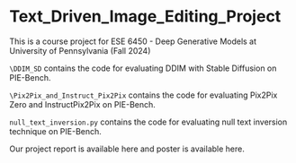 # Text_Driven_Image_Editing_Project
This is a course project for ESE 6450 - Deep Generative Models at University of Pennsylvania (Fall 2024)

`\DDIM_SD` contains the code for evaluating DDIM with Stable Diffusion on PIE-Bench.

`\Pix2Pix_and_Instruct_Pix2Pix` contains the code for evaluating Pix2Pix Zero and InstructPix2Pix on PIE-Bench.

`null_text_inversion.py` contains the code for evaluating null text inversion technique on PIE-Bench.

Our project report is available here and poster is available here.

